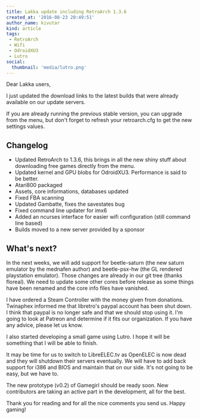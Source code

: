 ```yaml
---
title: Lakka update including RetroArch 1.3.6
created_at: '2016-08-23 20:49:51'
author_name: kivutar
kind: article
tags:
 - RetroArch
 - Wifi
 - OdroidXU3
 - Lutro
social:
  thumbnail: 'media/lutro.png'
---
```


Dear Lakka users,

I just updated the download links to the latest builds that were already available on our update servers.

If you are already running the previous stable version, you can upgrade from the menu, but don't forget to refresh your retroarch.cfg to get the new settings values.

## Changelog

 - Updated RetroArch to 1.3.6, this brings in all the new shiny stuff about downloading free games directly from the menu.
 - Updated kernel and GPU blobs for OdroidXU3. Performance is said to be better.
 - Atari800 packaged
 - Assets, core informations, databases updated
 - Fixed FBA scanning
 - Updated Gambatte, fixes the savestates bug
 - Fixed command line updater for imx6
 - Added an ncurses interface for easier wifi configuration (still command line based)
 - Builds moved to a new server provided by a sponsor

## What's next?

In the next weeks, we will add support for beetle-saturn (the new saturn emulator by the mednafen author) and beetle-psx-hw (the GL rendered playstation emulator). Those changes are already in our git tree (thanks floreal). We need to update some other cores before release as some things have been renamed and the core info files have vanished.

I have ordered a Steam Controller with the money given from donations. Twinaphex informed me that libretro's paypal account has been shut down. I think that paypal is no longer safe and that we should stop using it. I'm going to look at Patreon and determine if it fits our organization. If you have any advice, please let us know.

I also started developing a small game using Lutro. I hope it will be something that I will be able to finish.

It may be time for us to switch to LibreELEC.tv as OpenELEC is now dead and they will shutdown their servers eventually. We will have to add back support for i386 and BIOS and maintain that on our side. It's not going to be easy, but we have to.

The new prototype (v0.2) of Gamegirl should be ready soon. New contributors are taking an active part in the development, all for the best.

Thank you for reading and for all the nice comments you send us. Happy gaming!
